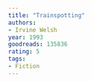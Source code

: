 ```yaml
---
title: "Trainspotting"
authors:
- Irvine Welsh
year: 1993
goodreads: 135836
rating: 5
tags:
- Fiction
---
```

